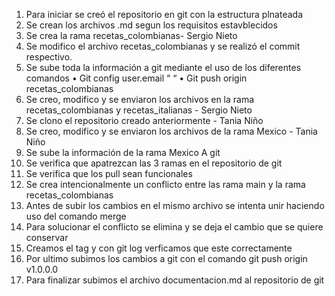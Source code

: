 1. Para iniciar se creó el repositorio en git con la estructura plnateada
2. Se crean los archivos .md segun los requisitos estavblecidos
2. Se crea la rama recetas_colombianas- Sergio Nieto
3. Se modifico el archivo recetas_colombianas y se realizó el commit respectivo.
4.	Se sube toda la información a git mediante el uso de los diferentes comandos
•	Git config user.email “ “
•	Git push origin recetas_colombianas
5. Se creo, modifico y se enviaron los archivos en la rama recetas_colombianas y recetas_italianas - Sergio Nieto
6. Se clono el repositorio creado anteriormente - Tania Niño
7. Se creo, modifico y se enviaron los archivos de la rama Mexico - Tania Niño
8. Se sube la información de la rama Mexico A git
9. Se verifica que apatrezcan las 3 ramas en el repositorio de git
10. Se verifica que los pull sean funcionales 
11. Se crea intencionalmente un conflicto entre las rama main y la rama recetas_colombianas
12. Antes de subir los cambios en el mismo archivo se intenta unir haciendo uso del comando merge
13. Para solucionar el conflicto se elimina y se deja el cambio que se quiere conservar
14. Creamos el tag y con git log verficamos que este correctamente
15. Por ultimo subimos los cambios a git con el comando git push origin v1.0.0.0
16. Para finalizar subimos el archivo documentacion.md al repositorio de git